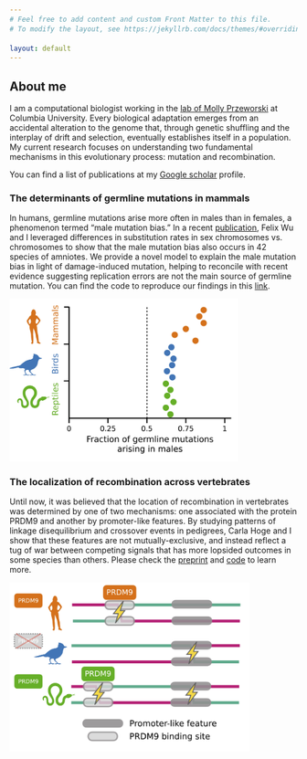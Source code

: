 ```yaml
---
# Feel free to add content and custom Front Matter to this file.
# To modify the layout, see https://jekyllrb.com/docs/themes/#overriding-theme-defaults

layout: default
---
```

## About me

I am a computational biologist working in the [lab of  Molly Przeworski](https://przeworskilab.com/) at Columbia University. Every biological adaptation emerges from an accidental alteration to the genome that, through genetic shuffling and the interplay of drift and selection, eventually establishes itself in a population. My current research focuses on understanding two fundamental mechanisms in this evolutionary process: mutation and recombination.

You can find a list of publications at my [Google scholar](https://scholar.google.com/citations?user=I7GqCNkAAAAJ&hl=en&oi=ao) profile.

### The determinants of germline mutations in mammals

In humans, germline mutations arise more often in males than in females, a phenomenon termed “male mutation bias.” In a recent [publication](https://elifesciences.org/articles/80008), Felix Wu and I leveraged differences in substitution rates in sex chromosomes vs. chromosomes to show that the male mutation bias also occurs in 42 species of amniotes. We provide a novel model to explain the male mutation bias in light of damage-induced mutation, helping to reconcile with recent evidence suggesting replication errors are not the main source of germline mutation. You can find the code to reproduce our findings in this [link](https://github.com/marcdemanuelmontero/mut_sex_bias_amniotes).

<img src="images/alpha_summary.png" alt="This is an image" width="400">

### The localization of recombination across vertebrates
Until now, it was believed that the location of recombination in vertebrates was determined by one of two mechanisms: one associated with the protein PRDM9 and another by promoter-like features. By studying patterns of linkage disequilibrium and crossover events in pedigrees, Carla Hoge and I show that these features are not mutually-exclusive, and instead reflect a tug of war between competing signals that has more lopsided outcomes in some species than others. Please check the [preprint]((https://www.biorxiv.org/content/10.1101/2023.07.11.548536v1)) and [code](https://github.com/marcdemanuelmontero/SnakeRecombination/tree/main/analyses) to learn more.

<img src="images/prdm9_promoter_summary.png" alt="This is an image" width="420">
